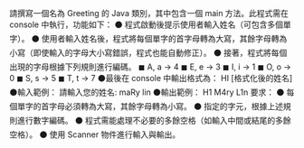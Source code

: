 請撰寫一個名為 Greeting 的 Java 類別，其中包含一個 main 方法。此程式需在 console 中執行，功能如下：
⚫ 程式啟動後提示使用者輸入姓名（可包含多個單字）。
⚫ 使用者輸入姓名後，程式將每個單字的首字母轉為大寫，其餘字母轉為小寫（即使輸入的字母大小寫錯誤，程式也能自動修正）。
⚫ 接著，程式將每個出現的字母根據下列規則進行編碼。
◼ A, a → 4
◼ E, e → 3
◼ I, i → 1
◼ O, o → 0
◼ S, s → 5
◼ T, t → 7
⚫最後在 console 中輸出格式為：
HI [格式化後的姓名]
⚫輸入範例：
請輸入您的姓名: maRy lin
⚫輸出範例：
H1 M4ry L1n
要求：
⚫ 每個單字的首字母必須轉為大寫，其餘字母轉為小寫。
⚫ 指定的字元，根據上述規則進行數字編碼。
⚫ 程式需能處理不必要的多餘空格（如輸入中間或結尾的多餘空格）。
⚫ 使用 Scanner 物件進行輸入與輸出。